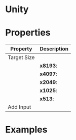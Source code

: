 # Unity


# Properties


| Property | Description| 
| -------- | -----------|
| Target Size |  |
| | **x8193**: <desc> |
| | **x4097**: <desc> |
| | **x2049**: <desc> |
| | **x1025**: <desc> |
| | **x513**: <desc> |
| Add Input |  |




# Examples
